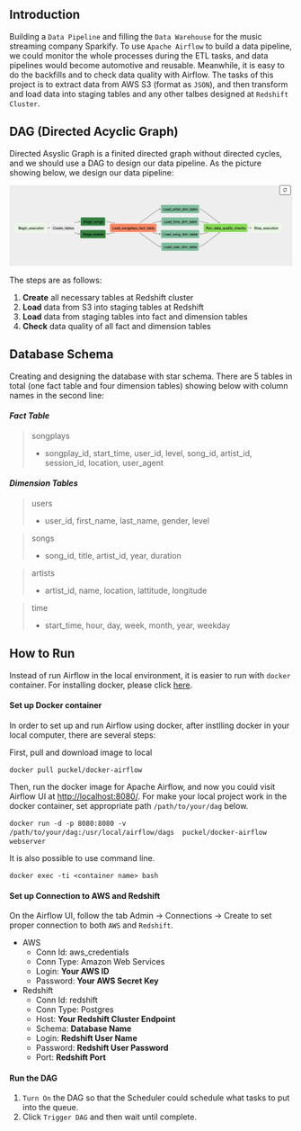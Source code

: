 ## Introduction
Building a `Data Pipeline` and filling the `Data Warehouse` for the music streaming company Sparkify. 
To use `Apache Airflow` to build a data pipeline, we could monitor the whole processes during the ETL tasks, 
and data pipelines would become automotive and reusable. Meanwhile, it is easy to do the backfills and to 
check data quality with Airflow. The tasks of this project is to extract data from AWS S3 (format as `JSON`), 
and then transform and load data into staging tables and any other talbes designed at `Redshift Cluster`. 


## DAG (Directed Acyclic Graph)
Directed Asyslic Graph is a finited directed graph without directed cycles, and we should use a DAG to 
design our data pipeline. As the picture showing below, we design our data pipeline:


![dag_picture](/pictures/dag.png)

The steps are as follows:
1. **Create** all necessary tables at Redshift cluster
2. **Load** data from S3 into staging tables at Redshift
3. **Load** data from staging tables into fact and dimension tables
4. **Check** data quality of all fact and dimension tables

## Database Schema
Creating and designing the database with star schema. There are 5 tables in total (one fact
table and four dimension tables) showing below with column names in the second line:
#### *Fact Table*
   > songplays
   > - songplay_id, start_time, user_id, level, song_id, artist_id, session_id, location, user_agent
#### *Dimension Tables*
   > users
   > - user_id, first_name, last_name, gender, level

   > songs
   > - song_id, title, artist_id, year, duration

   > artists
   > - artist_id, name, location, lattitude, longitude

   > time
   > - start_time, hour, day, week, month, year, weekday
        
## How to Run
Instead of run Airflow in the local environment, it is easier to run with `docker` container. For installing 
docker, please click [here](https://docs.docker.com/docker-for-mac/install/). 
#### Set up Docker container
In order to set up and run Airflow using docker, after instlling docker in your local computer, 
there are several steps:

First, pull and download image to local 
```$xslt
docker pull puckel/docker-airflow
```
Then, run the docker image for Apache Airflow, and now you could visit Airflow UI at 
[http://localhost:8080/](http://localhost:8080/). For make your local project work in the docker container,
set appropriate path `/path/to/your/dag` below.
```$xslt
docker run -d -p 8080:8080 -v /path/to/your/dag:/usr/local/airflow/dags  puckel/docker-airflow webserver
```
It is also possible to use command line.
```$xslt
docker exec -ti <container name> bash
```
#### Set up Connection to **AWS** and **Redshift**
On the Airflow UI, follow the tab Admin -> Connections -> Create to set proper connection to both `AWS` and 
`Redshift`.
- AWS
    - Conn Id: aws_credentials
    - Conn Type: Amazon Web Services
    - Login: **Your AWS ID**
    - Password: **Your AWS Secret Key**
- Redshift
    - Conn Id: redshift
    - Conn Type: Postgres
    - Host: **Your Redshift Cluster Endpoint**
    - Schema: **Database Name**
    - Login: **Redshift User Name**
    - Password: **Redshift User Password**
    - Port: **Redshift Port**
#### Run the DAG
1. `Turn On` the DAG so that the Scheduler could schedule what tasks to put into the queue.
2. Click `Trigger DAG` and then wait until complete.